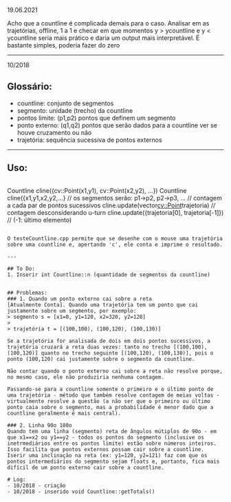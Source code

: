 19.06.2021

Acho que a countline é complicada demais para o caso. Analisar em as trajetórias, offline, 1 a 1 e checar em que momentos y > ycountline e y < ycountline seria mais prático e daria um output mais interpretável.
É bastante simples, poderia fazer do zero

---

10/2018
## Glossário:
- countline: conjunto de segmentos
- segmento: unidade (trecho) da countline
- pontos limite: (p1,p2) pontos que definem um segmento
- ponto externo: (q1,q2) pontos que serão dados para a countline ver se houve cruzamento ou não
- trajetória: sequência sucessiva de pontos externos

---

## Uso:
>```
Countline cline({cv::Point(x1,y1), cv::Point(x2,y2), ...})
Countline cline({x1,y1,x2,y2,...}
// os segmentos serão: p1->p2, p2->p3, ...
// contagem a cada par de pontos sucessivos
cline.update(vector<cv::Point>trajetoria)
// contagem desconsiderando u-turn
cline.update({trajetoria[0], trajetoria[-1]}) // (-1: último elemento)
```

O testeCountline.cpp permite que se desenhe com o mouse uma trajetória sobre uma countline e, apertando 'c', ele conta e imprime o resultado.

---

## To Do:
1. Inserir int Countline::n (quantidade de segmentos da countline)


## Problemas:
### 1. Quando um ponto externo cai sobre a reta
[Atualmente Conta]. Quando uma trajetória tem um ponto que cai justamente sobre um segmento, por exemplo:
> segmento s = [x1=0, y1=120, x2=320, y2=120]
> 
> trajetória t = [(100,100), (100,120), (100,130)]

Se a trajetória for analisada de dois em dois pontos sucessivos, a trajetória cruzará a reta duas vezes: tanto no trecho [(100,100),(100,120)] quanto no trecho seguinte [(100,120), (100,130)], pois o ponto (100,120) cai justamente sobre o segmento da countline.

Não contar quando o ponto externo cai sobre a reta não resolve porque, no mesmo caso, ele não produziria nenhuma contagem.

Passando-se para a countline somente o primeiro e o último ponto de uma trajetória - método que também resolve contagem de meias voltas - virtualmente resolve a questão (a não ser que o primeiro ou último ponto caia sobre o segmento, mas a probabilidade é menor dado que a countline geralmente é mais central).

### 2. Linha 90o 180o
Quando tem uma linha (segmento) reta de ângulos mútiplos de 90o - em que x1==x2 ou y1==y2 - todos os pontos do segmento (inclusive os inetrmediários entre os pontos limite) estão sobre números inteiros. Isso facilita que pontos externos possam cair sobre a countline. Iserir uma inclinação na reta (ex: y1=120, y2=121) faz com que os pontos intermediários do segmento sejam floats e, portanto, fica mais difícil de um ponto externo cair sobre a countline.

# Log:
- 10/2018 - criação
- 10/2018 - inserido void Countline::getTotals()